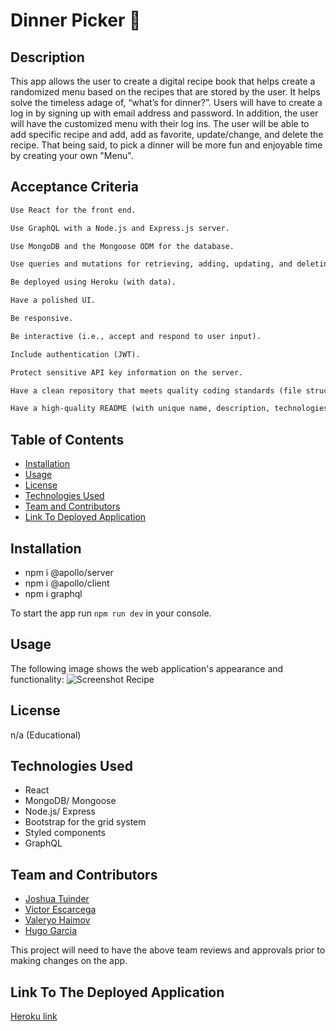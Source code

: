 # Dinner Picker 🥐

## Description

This app allows the user to create a digital recipe book that helps create a randomized menu based on the recipes that are stored by the user. It helps solve the timeless adage of, “what’s for dinner?”. Users will have to create a log in by signing up with email address and password. In addition, the user will have the customized menu with their log ins. The user will be able to add specific recipe and add, add as favorite, update/change, and delete the recipe. That being said, to pick a dinner will be more fun and enjoyable time by creating your own "Menu".

## Acceptance Criteria

```md
Use React for the front end.

Use GraphQL with a Node.js and Express.js server.

Use MongoDB and the Mongoose ODM for the database.

Use queries and mutations for retrieving, adding, updating, and deleting data.

Be deployed using Heroku (with data).

Have a polished UI.

Be responsive.

Be interactive (i.e., accept and respond to user input).

Include authentication (JWT).

Protect sensitive API key information on the server.

Have a clean repository that meets quality coding standards (file structure, naming conventions, best practices for class and id naming conventions, indentation, high-quality comments, and so on).

Have a high-quality README (with unique name, description, technologies used, screenshot, and link to deployed application).
```

## Table of Contents

- [Installation](#installation)
- [Usage](#usage)
- [License](#license)
- [Technologies Used](#technologiest-used)
- [Team and Contributors](#team-and-contributors)
- [Link To Deployed Application](#link-to-deployed-application)

## Installation

- npm i @apollo/server
- npm i @apollo/client
- npm i graphql

To start the app run `npm run dev` in your console.

## Usage

The following image shows the web application's appearance and functionality:
![Screenshot Recipe]()

## License

n/a (Educational)

## Technologies Used

- React
- MongoDB/ Mongoose
- Node.js/ Express
- Bootstrap for the grid system
- Styled components
- GraphQL

## Team and Contributors

- [Joshua Tuinder](#https://github.com/TuinderJ)
- [Victor Escarcega](#https://github.com/bornoflightning)
- [Valeryo Haimov](#https://github.com/Valeryo145)
- [Hugo Garcia](#https://github.com/Hugooloya)

This project will need to have the above team reviews and approvals prior to making changes on the app.

## Link To The Deployed Application

[Heroku link]()
